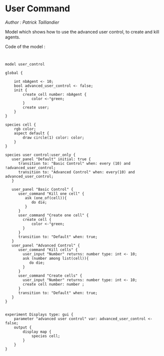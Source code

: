 [//]: # (keyword|architecture_user_only)
[//]: # (keyword|operator_among)
[//]: # (keyword|statement_user_panel)
[//]: # (keyword|statement_transition)
[//]: # (keyword|statement_user_command)
[//]: # (keyword|statement_user_input)
[//]: # (keyword|skill_user_only)
[//]: # (keyword|concept_gui)
[//]: # (keyword|concept_architecture)
# User Command


_Author : Patrick Taillandier_

Model which shows how to use the advanced user control, to create and kill agents. 


Code of the model : 

```


model user_control

global {

	int nbAgent <- 10;
	bool advanced_user_control <- false;
	init {
		create cell number: nbAgent {
			color <-°green;
		}
		create user;
	}
}

species cell {
	rgb color;	
	aspect default {
		draw circle(1) color: color;
	}
}

species user control:user_only {
   user_panel "Default" initial: true {
      transition to: "Basic Control" when: every (10) and !advanced_user_control;
      transition to: "Advanced Control" when: every(10) and advanced_user_control;
   }
   
   user_panel "Basic Control" {
      user_command "Kill one cell" {
         ask (one_of(cell)){
            do die;
         }
      }
      user_command "Create one cell" {
        create cell { 
			color <-°green; 
		}
      } 
      transition to: "Default" when: true;                    
   }
   user_panel "Advanced Control" {
      user_command "Kill cells" {
        user_input "Number" returns: number type: int <- 10;
        ask (number among list(cell)){
           do die;
        }
      }
      user_command "Create cells" {
        user_input "Number" returns: number type: int <- 10;
        create cell number: number ;
      } 
      transition to: "Default" when: true;        
   }
}


experiment Displays type: gui {
	parameter "advanced user control" var: advanced_user_control <- false;
	output { 
		display map { 
			species cell;
		}
	}
}
```
